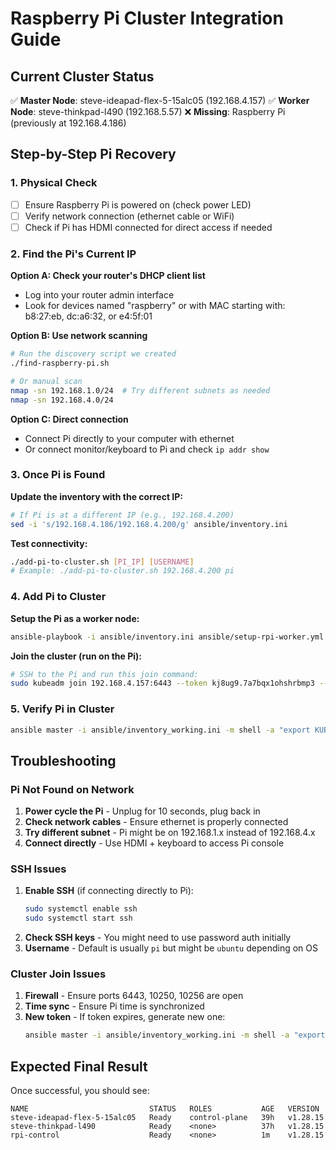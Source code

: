 # Raspberry Pi Cluster Integration Guide

## Current Cluster Status
✅ **Master Node**: steve-ideapad-flex-5-15alc05 (192.168.4.157)
✅ **Worker Node**: steve-thinkpad-l490 (192.168.5.57)
❌ **Missing**: Raspberry Pi (previously at 192.168.4.186)

## Step-by-Step Pi Recovery

### 1. Physical Check
- [ ] Ensure Raspberry Pi is powered on (check power LED)
- [ ] Verify network connection (ethernet cable or WiFi)
- [ ] Check if Pi has HDMI connected for direct access if needed

### 2. Find the Pi's Current IP
**Option A: Check your router's DHCP client list**
- Log into your router admin interface
- Look for devices named "raspberry" or with MAC starting with: b8:27:eb, dc:a6:32, or e4:5f:01

**Option B: Use network scanning**
```bash
# Run the discovery script we created
./find-raspberry-pi.sh

# Or manual scan
nmap -sn 192.168.1.0/24  # Try different subnets as needed
nmap -sn 192.168.4.0/24
```

**Option C: Direct connection**
- Connect Pi directly to your computer with ethernet
- Or connect monitor/keyboard to Pi and check `ip addr show`

### 3. Once Pi is Found
**Update the inventory with the correct IP:**
```bash
# If Pi is at a different IP (e.g., 192.168.4.200)
sed -i 's/192.168.4.186/192.168.4.200/g' ansible/inventory.ini
```

**Test connectivity:**
```bash
./add-pi-to-cluster.sh [PI_IP] [USERNAME]
# Example: ./add-pi-to-cluster.sh 192.168.4.200 pi
```

### 4. Add Pi to Cluster
**Setup the Pi as a worker node:**
```bash
ansible-playbook -i ansible/inventory.ini ansible/setup-rpi-worker.yml
```

**Join the cluster (run on the Pi):**
```bash
# SSH to the Pi and run this join command:
sudo kubeadm join 192.168.4.157:6443 --token kj8ug9.7a7bqx1ohshrbmp3 --discovery-token-ca-cert-hash sha256:b07498d5977e3d91474bf2c717780f8491a242d3aa8f26a80bfda85a296d4a8b
```

### 5. Verify Pi in Cluster
```bash
ansible master -i ansible/inventory_working.ini -m shell -a "export KUBECONFIG=/etc/kubernetes/admin.conf && kubectl get nodes -o wide" --become
```

## Troubleshooting

### Pi Not Found on Network
1. **Power cycle the Pi** - Unplug for 10 seconds, plug back in
2. **Check network cables** - Ensure ethernet is properly connected
3. **Try different subnet** - Pi might be on 192.168.1.x instead of 192.168.4.x
4. **Connect directly** - Use HDMI + keyboard to access Pi console

### SSH Issues
1. **Enable SSH** (if connecting directly to Pi):
   ```bash
   sudo systemctl enable ssh
   sudo systemctl start ssh
   ```
2. **Check SSH keys** - You might need to use password auth initially
3. **Username** - Default is usually `pi` but might be `ubuntu` depending on OS

### Cluster Join Issues
1. **Firewall** - Ensure ports 6443, 10250, 10256 are open
2. **Time sync** - Ensure Pi time is synchronized
3. **New token** - If token expires, generate new one:
   ```bash
   ansible master -i ansible/inventory_working.ini -m shell -a "export KUBECONFIG=/etc/kubernetes/admin.conf && kubeadm token create --print-join-command" --become
   ```

## Expected Final Result
Once successful, you should see:
```
NAME                           STATUS   ROLES           AGE   VERSION
steve-ideapad-flex-5-15alc05   Ready    control-plane   39h   v1.28.15
steve-thinkpad-l490            Ready    <none>          37h   v1.28.15
rpi-control                    Ready    <none>          1m    v1.28.15
```
